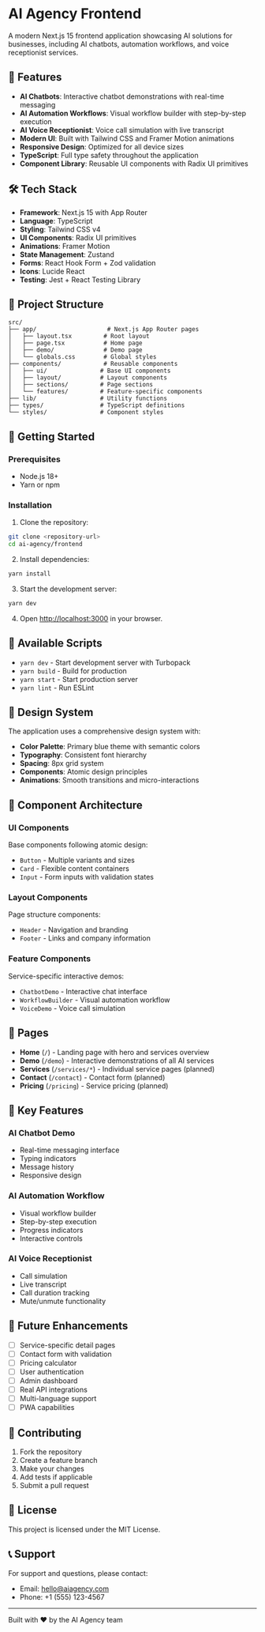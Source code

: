 # AI Agency Frontend

A modern Next.js 15 frontend application showcasing AI solutions for businesses, including AI chatbots, automation workflows, and voice receptionist services.

## 🚀 Features

- **AI Chatbots**: Interactive chatbot demonstrations with real-time messaging
- **AI Automation Workflows**: Visual workflow builder with step-by-step execution
- **AI Voice Receptionist**: Voice call simulation with live transcript
- **Modern UI**: Built with Tailwind CSS and Framer Motion animations
- **Responsive Design**: Optimized for all device sizes
- **TypeScript**: Full type safety throughout the application
- **Component Library**: Reusable UI components with Radix UI primitives

## 🛠️ Tech Stack

- **Framework**: Next.js 15 with App Router
- **Language**: TypeScript
- **Styling**: Tailwind CSS v4
- **UI Components**: Radix UI primitives
- **Animations**: Framer Motion
- **State Management**: Zustand
- **Forms**: React Hook Form + Zod validation
- **Icons**: Lucide React
- **Testing**: Jest + React Testing Library

## 📁 Project Structure

```
src/
├── app/                    # Next.js App Router pages
│   ├── layout.tsx         # Root layout
│   ├── page.tsx           # Home page
│   ├── demo/              # Demo page
│   └── globals.css        # Global styles
├── components/            # Reusable components
│   ├── ui/               # Base UI components
│   ├── layout/           # Layout components
│   ├── sections/         # Page sections
│   └── features/         # Feature-specific components
├── lib/                  # Utility functions
├── types/                # TypeScript definitions
└── styles/               # Component styles
```

## 🚀 Getting Started

### Prerequisites

- Node.js 18+
- Yarn or npm

### Installation

1. Clone the repository:

```bash
git clone <repository-url>
cd ai-agency/frontend
```

2. Install dependencies:

```bash
yarn install
```

3. Start the development server:

```bash
yarn dev
```

4. Open [http://localhost:3000](http://localhost:3000) in your browser.

## 📖 Available Scripts

- `yarn dev` - Start development server with Turbopack
- `yarn build` - Build for production
- `yarn start` - Start production server
- `yarn lint` - Run ESLint

## 🎨 Design System

The application uses a comprehensive design system with:

- **Color Palette**: Primary blue theme with semantic colors
- **Typography**: Consistent font hierarchy
- **Spacing**: 8px grid system
- **Components**: Atomic design principles
- **Animations**: Smooth transitions and micro-interactions

## 🔧 Component Architecture

### UI Components

Base components following atomic design:

- `Button` - Multiple variants and sizes
- `Card` - Flexible content containers
- `Input` - Form inputs with validation states

### Layout Components

Page structure components:

- `Header` - Navigation and branding
- `Footer` - Links and company information

### Feature Components

Service-specific interactive demos:

- `ChatbotDemo` - Interactive chat interface
- `WorkflowBuilder` - Visual automation workflow
- `VoiceDemo` - Voice call simulation

## 📱 Pages

- **Home** (`/`) - Landing page with hero and services overview
- **Demo** (`/demo`) - Interactive demonstrations of all AI services
- **Services** (`/services/*`) - Individual service pages (planned)
- **Contact** (`/contact`) - Contact form (planned)
- **Pricing** (`/pricing`) - Service pricing (planned)

## 🎯 Key Features

### AI Chatbot Demo

- Real-time messaging interface
- Typing indicators
- Message history
- Responsive design

### AI Automation Workflow

- Visual workflow builder
- Step-by-step execution
- Progress indicators
- Interactive controls

### AI Voice Receptionist

- Call simulation
- Live transcript
- Call duration tracking
- Mute/unmute functionality

## 🔮 Future Enhancements

- [ ] Service-specific detail pages
- [ ] Contact form with validation
- [ ] Pricing calculator
- [ ] User authentication
- [ ] Admin dashboard
- [ ] Real API integrations
- [ ] Multi-language support
- [ ] PWA capabilities

## 🤝 Contributing

1. Fork the repository
2. Create a feature branch
3. Make your changes
4. Add tests if applicable
5. Submit a pull request

## 📄 License

This project is licensed under the MIT License.

## 📞 Support

For support and questions, please contact:

- Email: hello@aiagency.com
- Phone: +1 (555) 123-4567

---

Built with ❤️ by the AI Agency team
